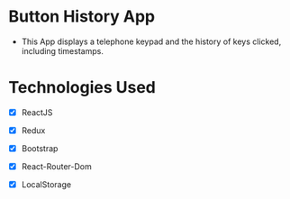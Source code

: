 # Button History App

- This App displays a telephone keypad and the history of keys
  clicked, including timestamps.

# Technologies Used

- [x] ReactJS
- [x] Redux
- [x] Bootstrap
- [x] React-Router-Dom
- [x] LocalStorage

